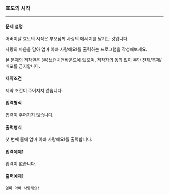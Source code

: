 ### 효도의 시작

***

#### 문제 설명
어버이날 효도의 시작은 부모님께 사랑의 메세지를 남기는 것입니다.

사랑의 마음을 담아 엄마 아빠 사랑해요!를 출력하는 프로그램을 작성해보세요.

본 문제의 저작권은 (주)브랜치앤바운드에 있으며, 저작자의 동의 없이 무단 전재/복제/배포를 금지합니다.

#### 제약조건
제약 조건이 주어지지 않습니다.

#### 입력형식
입력이 주어지지 않습니다.

#### 출력형식
첫 번째 줄에 엄마 아빠 사랑해요!를 출력합니다.

#### 입력예제1

입력이 없습니다.

#### 출력예제1
```
엄마 아빠 사랑해요!
```
